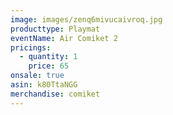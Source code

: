 ```yaml
---
image: images/zenq6mivucaivroq.jpg
producttype: Playmat
eventName: Air Comiket 2
pricings:
  - quantity: 1
    price: 65
onsale: true
asin: k80TtaNGG
merchandise: comiket
---
```

